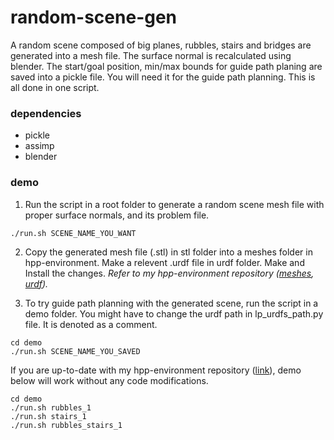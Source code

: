 # random-scene-gen
A random scene composed of big planes, rubbles, stairs and bridges are generated into a mesh file. The surface normal is recalculated using blender. The start/goal position, min/max bounds for guide path planing are saved into a pickle file. You will need it for the guide path planning. This is all done in one script. 

### dependencies
- pickle
- assimp
- blender

### demo
1. Run the script in a root folder to generate a random scene mesh file with proper surface normals, and its problem file.
```
./run.sh SCENE_NAME_YOU_WANT
```
2. Copy the generated mesh file (.stl) in stl folder into a meshes folder in hpp-environment.
Make a relevent .urdf file in urdf folder. Make and Install the changes. *Refer to my hpp-environment repository ([meshes](https://github.com/daeunSong/hpp-environments/tree/master/meshes/multicontact/daeun), [urdf](https://github.com/daeunSong/hpp-environments/tree/master/urdf/multicontact/daeun)).*

3. To try guide path planning with the generated scene, run the script in a demo folder. You might have to change the urdf path in lp_urdfs_path.py file. It is denoted as a comment. 
```
cd demo
./run.sh SCENE_NAME_YOU_SAVED
```


If you are up-to-date with my hpp-environment repository ([link](https://github.com/daeunSong/hpp-environments)), demo below will work without any code modifications.
```
cd demo
./run.sh rubbles_1
./run.sh stairs_1
./run.sh rubbles_stairs_1
```
